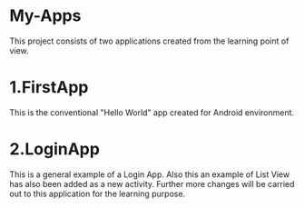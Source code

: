 # My-Apps
This project consists of two applications created from the learning point of view.
# 1.FirstApp
This is the conventional "Hello World" app created for Android environment.
# 2.LoginApp
This is a general example of a Login App.
Also this an example of List View has also been added as a new activity.
Further more changes will be carried out to this application for the learning purpose.
